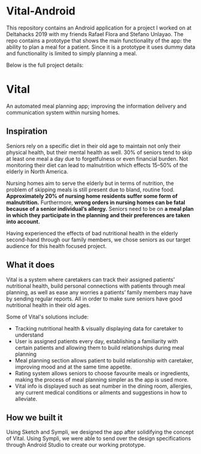 # Vital-Android
This repository contains an Android application for a project I worked on at Deltahacks 2019 with my friends Rafael Flora and Stefano Unlayao.
The repo contains a prototype that shows the main functionality of the app: the ability to plan a meal for a patient.
Since it is a prototype it uses dummy data and functionality is limited to simply planning a meal.

Below is the full project details:

# Vital
An automated meal planning app; improving the information delivery and communication system within nursing homes.

## Inspiration
Seniors rely on a specific diet in their old age to maintain not only their physical health, but their mental health as well. 30% of seniors tend to skip at least one meal a day due to forgetfulness or even financial burden. Not monitoring their diet can lead to malnutrition which effects 15–50% of the elderly in North America. 

Nursing homes aim to serve the elderly but in terms of nutrition, the problem of skipping meals is still present due to bland, routine food. **Approximately 20% of nursing home residents suffer some form of malnutrition.** Furthermore, **wrong orders in nursing homes can be fatal because of a senior individual’s allergy.** Seniors need to be on **a meal plan in which they participate in the planning and their preferences are taken into account.**

Having experienced the effects of bad nutritional health in the elderly second-hand through our family members, we chose seniors as our target audience for this health focused project.

## What it does
Vital is a system where caretakers can track their assigned patients’ nutritional health, build personal connections with patients through meal planning, as well as ease any worries a patients’ family members may have by sending regular reports. All in order to make sure seniors have good nutritional health in their old ages.

Some of Vital's solutions include:

- Tracking nutritional health & visually displaying data for caretaker to understand
- User is assigned patients every day, establishing a familiarity with certain patients and allowing them to build relationships during meal planning
- Meal planning section allows patient to build relationship with caretaker, improving mood and at the same time appetite.
- Rating system allows seniors to choose favourite meals or ingredients, making the process of meal planning simpler as the app is used more.
- Vital info is displayed such as seat number in the dining room, allergies, any current medical conditions or ailments and suggestions in how to alleviate.

## How we built it
Using Sketch and Sympli, we designed the app after solidifying the concept of Vital. Using Sympli, we were able to send over the design specifications through Android Studio to create our working prototype. 
